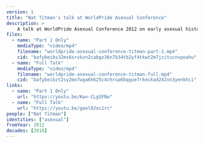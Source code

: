 ```yaml
---
version: 1
title: "Nat Titman's talk at WorldPride Asexual Conference"
description: >
    A talk at WorldPride Asexual Conference 2012 on early asexual history
files:
  - name: "Part 1 Only"
    mediaType: "video/mp4"
    filename: "worldpride-asexual-conference-titman-part-1.mp4"
    cid: "bafybeibs32ms6srvkzn2cabgz36n7b34tb2yf4tkwt2m7jzitucnvpoahu"
  - name: "Full Talk"
    mediaType: "video/mp4"
    filename: "worldpride-asexual-conference-titman-full.mp4"
    cid: "bafybeibzt2sy2mn7wga6h625c4chrua6bqque7rkeckad242xn3yenkhci"
links:
  - name: "Part 1 Only"
    url: "https://youtu.be/Kwv-CLgSFNw"
  - name: "Full Talk"
    url: "https://youtu.be/geelOJoc1rc"
people: ["Nat Titman"]
identities: ["asexual"]
fromYear: 2012
decades: [2010]
---
```

